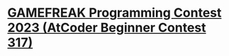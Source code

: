 # [GAMEFREAK Programming Contest 2023 (AtCoder Beginner Contest 317)](https://atcoder.jp/contests/abc317)
